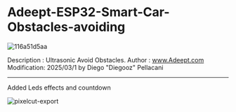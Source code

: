 # Adeept-ESP32-Smart-Car-Obstacles-avoiding
![116a51d5aa](https://github.com/user-attachments/assets/e568278c-5009-44a2-8bb6-e995382944f0)

  Description : Ultrasonic Avoid Obstacles.
  Author      : www.Adeept.com
  Modification: 2025/03/1 by Diego "Diegooz" Pellacani
**********************************************************************
Added Leds effects and countdown

![pixelcut-export](https://github.com/user-attachments/assets/78193b2e-9613-4641-b8ac-a39f61fc348b)
